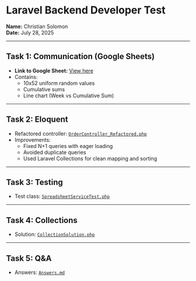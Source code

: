 # Laravel Backend Developer Test
**Name:** Christian Solomon  
**Date:** July 28, 2025  

---

## Task 1: Communication (Google Sheets)
- **Link to Google Sheet:** [View here](https://docs.google.com/spreadsheets/d/YOUR_ID/edit?usp=sharing)
- Contains:
  - 10x52 uniform random values
  - Cumulative sums
  - Line chart (Week vs Cumulative Sum)

---

## Task 2: Eloquent
- Refactored controller: [`OrderController_Refactored.php`](./Task2_Eloquent/OrderController_Refactored.php)
- Improvements:
  - Fixed N+1 queries with eager loading
  - Avoided duplicate queries
  - Used Laravel Collections for clean mapping and sorting

---

## Task 3: Testing
- Test class: [`SpreadsheetServiceTest.php`](./Task3_Testing/SpreadsheetServiceTest.php)

---

## Task 4: Collections
- Solution: [`CollectionSolution.php`](./Task4_Collections/CollectionSolution.php)

---

## Task 5: Q&A
- Answers: [`Answers.md`](./Task5_QA/Answers.md)